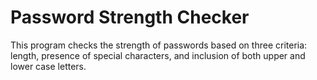 # Password Strength Checker
This program checks the strength of passwords based on three criteria: length, presence of special characters, and inclusion of both upper and lower case letters.
